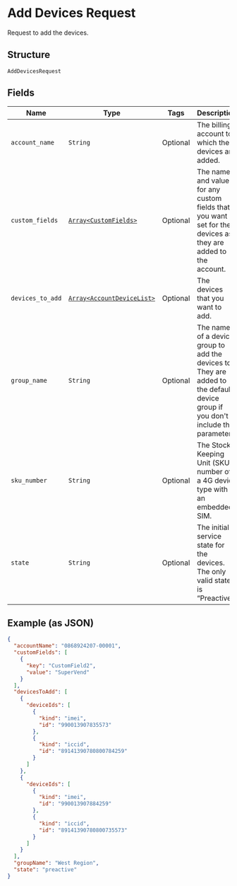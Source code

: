 
# Add Devices Request

Request to add the devices.

## Structure

`AddDevicesRequest`

## Fields

| Name | Type | Tags | Description |
|  --- | --- | --- | --- |
| `account_name` | `String` | Optional | The billing account to which the devices are added. |
| `custom_fields` | [`Array<CustomFields>`](../../doc/models/custom-fields.md) | Optional | The names and values for any custom fields that you want set for the devices as they are added to the account. |
| `devices_to_add` | [`Array<AccountDeviceList>`](../../doc/models/account-device-list.md) | Optional | The devices that you want to add. |
| `group_name` | `String` | Optional | The name of a device group to add the devices to. They are added to the default device group if you don't include this parameter. |
| `sku_number` | `String` | Optional | The Stock Keeping Unit (SKU) number of a 4G device type with an embedded SIM. |
| `state` | `String` | Optional | The initial service state for the devices. The only valid state is “Preactive.” |

## Example (as JSON)

```json
{
  "accountName": "0868924207-00001",
  "customFields": [
    {
      "key": "CustomField2",
      "value": "SuperVend"
    }
  ],
  "devicesToAdd": [
    {
      "deviceIds": [
        {
          "kind": "imei",
          "id": "990013907835573"
        },
        {
          "kind": "iccid",
          "id": "89141390780800784259"
        }
      ]
    },
    {
      "deviceIds": [
        {
          "kind": "imei",
          "id": "990013907884259"
        },
        {
          "kind": "iccid",
          "id": "89141390780800735573"
        }
      ]
    }
  ],
  "groupName": "West Region",
  "state": "preactive"
}
```

